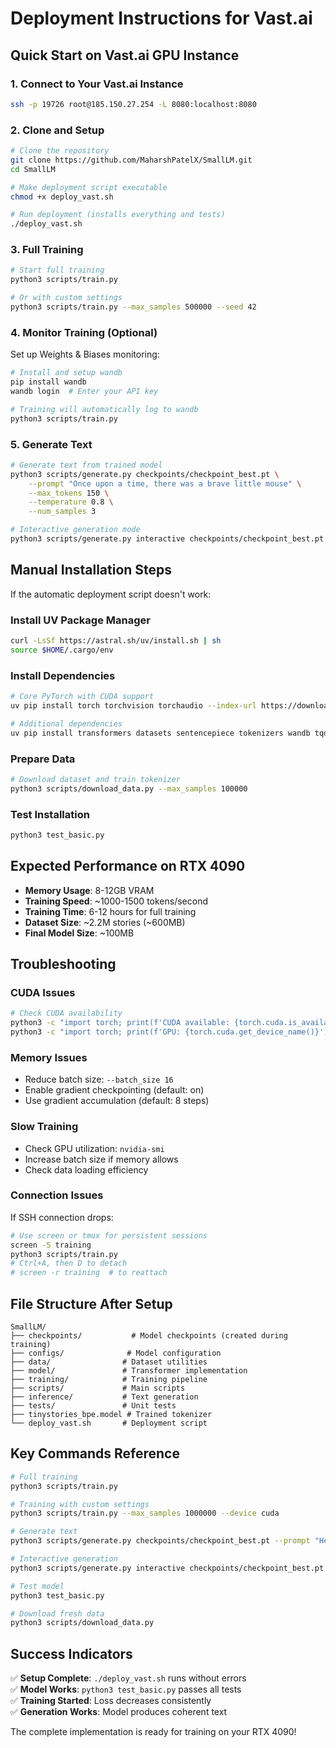 # Deployment Instructions for Vast.ai

## Quick Start on Vast.ai GPU Instance

### 1. Connect to Your Vast.ai Instance

```bash
ssh -p 19726 root@185.150.27.254 -L 8080:localhost:8080
```

### 2. Clone and Setup

```bash
# Clone the repository
git clone https://github.com/MaharshPatelX/SmallLM.git
cd SmallLM

# Make deployment script executable
chmod +x deploy_vast.sh

# Run deployment (installs everything and tests)
./deploy_vast.sh
```

### 3. Full Training

```bash
# Start full training
python3 scripts/train.py

# Or with custom settings
python3 scripts/train.py --max_samples 500000 --seed 42
```

### 4. Monitor Training (Optional)

Set up Weights & Biases monitoring:
```bash
# Install and setup wandb
pip install wandb
wandb login  # Enter your API key

# Training will automatically log to wandb
python3 scripts/train.py
```

### 5. Generate Text

```bash
# Generate text from trained model
python3 scripts/generate.py checkpoints/checkpoint_best.pt \
    --prompt "Once upon a time, there was a brave little mouse" \
    --max_tokens 150 \
    --temperature 0.8 \
    --num_samples 3

# Interactive generation mode
python3 scripts/generate.py interactive checkpoints/checkpoint_best.pt
```

## Manual Installation Steps

If the automatic deployment script doesn't work:

### Install UV Package Manager
```bash
curl -LsSf https://astral.sh/uv/install.sh | sh
source $HOME/.cargo/env
```

### Install Dependencies
```bash
# Core PyTorch with CUDA support
uv pip install torch torchvision torchaudio --index-url https://download.pytorch.org/whl/cu121

# Additional dependencies
uv pip install transformers datasets sentencepiece tokenizers wandb tqdm numpy matplotlib seaborn accelerate rotary-embedding-torch
```

### Prepare Data
```bash
# Download dataset and train tokenizer
python3 scripts/download_data.py --max_samples 100000
```

### Test Installation
```bash
python3 test_basic.py
```

## Expected Performance on RTX 4090

- **Memory Usage**: 8-12GB VRAM
- **Training Speed**: ~1000-1500 tokens/second
- **Training Time**: 6-12 hours for full training
- **Dataset Size**: ~2.2M stories (~600MB)
- **Final Model Size**: ~100MB

## Troubleshooting

### CUDA Issues
```bash
# Check CUDA availability
python3 -c "import torch; print(f'CUDA available: {torch.cuda.is_available()}')"
python3 -c "import torch; print(f'GPU: {torch.cuda.get_device_name()}')"
```

### Memory Issues
- Reduce batch size: `--batch_size 16`
- Enable gradient checkpointing (default: on)
- Use gradient accumulation (default: 8 steps)

### Slow Training
- Check GPU utilization: `nvidia-smi`
- Increase batch size if memory allows
- Check data loading efficiency

### Connection Issues
If SSH connection drops:
```bash
# Use screen or tmux for persistent sessions
screen -S training
python3 scripts/train.py
# Ctrl+A, then D to detach
# screen -r training  # to reattach
```

## File Structure After Setup

```
SmallLM/
├── checkpoints/           # Model checkpoints (created during training)
├── configs/              # Model configuration
├── data/                # Dataset utilities  
├── model/               # Transformer implementation
├── training/            # Training pipeline
├── scripts/             # Main scripts
├── inference/           # Text generation
├── tests/               # Unit tests
├── tinystories_bpe.model # Trained tokenizer
└── deploy_vast.sh       # Deployment script
```

## Key Commands Reference

```bash
# Full training
python3 scripts/train.py

# Training with custom settings
python3 scripts/train.py --max_samples 1000000 --device cuda

# Generate text
python3 scripts/generate.py checkpoints/checkpoint_best.pt --prompt "Hello"

# Interactive generation
python3 scripts/generate.py interactive checkpoints/checkpoint_best.pt

# Test model
python3 test_basic.py

# Download fresh data
python3 scripts/download_data.py
```

## Success Indicators

✅ **Setup Complete**: `./deploy_vast.sh` runs without errors  
✅ **Model Works**: `python3 test_basic.py` passes all tests  
✅ **Training Started**: Loss decreases consistently  
✅ **Generation Works**: Model produces coherent text  

The complete implementation is ready for training on your RTX 4090!